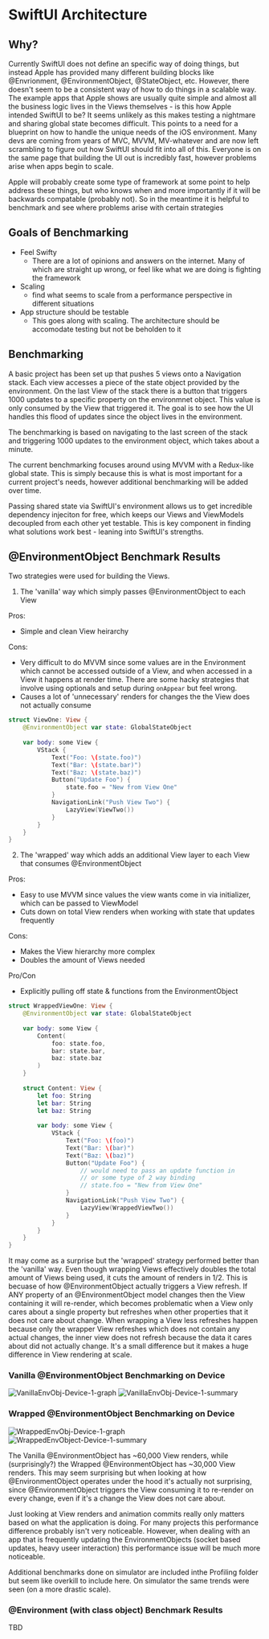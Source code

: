 
# SwiftUI Architecture 

## Why? 

Currently SwiftUI does not define an specific way of doing things, but instead Apple has provided many different building blocks like @Envrionment, @EnvironmentObject, @StateObject, etc. However, there doesn't seem to be a consistent way of how to do things in a scalable way. The example apps that Apple shows are usually quite simple and almost all the business logic lives in the Views themselves - is this how Apple intended SwiftUI to be? It seems unlikely as this makes testing a nightmare and sharing global state becomes difficult. This points to a need for a blueprint on how to handle the unique needs of the iOS environment. Many devs are coming from years of MVC, MVVM, MV-whatever and are now left scrambling to figure out how SwiftUI should fit into all of this. Everyone is on the same page that building the UI out is incredibly fast, however problems arise when apps begin to scale.

Apple will probably create some type of framework at some point to help address these things, but who knows when and more importantly if it will be backwards compatable (probably not). So in the meantime it is helpful to benchmark and see where problems arise with certain strategies 

## Goals of Benchmarking 
- Feel Swifty
    - There are a lot of opinions and answers on the internet. Many of which are straight up wrong, or feel like what we are doing is fighting the framework
- Scaling
    - find what seems to scale from a performance perspective in different situations
- App structure should be testable
    - This goes along with scaling. The architecture should be accomodate testing but not be beholden to it

## Benchmarking

A basic project has been set up that pushes 5 views onto a Navigation stack. Each view accesses a piece of the state object provided by the environment. On the last View of the stack there is a button that triggers 1000 updates to a specific property on the environmnet object. This value is only consumed by the View that triggered it. The goal is to see how the UI handles this flood of updates since the object lives in the environment. 

The benchmarking is based on navigating to the last screen of the stack and triggering 1000 updates to the environment object, which takes about a minute. 

The current benchmarking focuses around using MVVM with a Redux-like global state. This is simply because this is what is most important for a current project's needs, however additional benchmarking will be added over time.

Passing shared state via SwiftUI's environment allows us to get incredible dependency injeciton for free, which keeps our Views and ViewModels decoupled from each other yet testable. This is key component in finding what solutions work best - leaning into SwiftUI's strengths. 

## @EnvironmentObject Benchmark Results
Two strategies were used for building the Views. 
1. The 'vanilla' way which simply passes @EnvironmentObject to each View

Pros: 
- Simple and clean View heirarchy 

Cons:
- Very difficult to do MVVM since some values are in the Environment which cannot be accessed outside of a View, and when accessed in a View it happens at render time. There are some hacky strategies that involve using optionals and setup during `onAppear` but feel wrong. 
- Causes a lot of 'unnecessary' renders for changes the the View does not actually consume
```Swift
struct ViewOne: View {
    @EnvironmentObject var state: GlobalStateObject
    
    var body: some View {
        VStack {
            Text("Foo: \(state.foo)")
            Text("Bar: \(state.bar)")
            Text("Baz: \(state.baz)")
            Button("Update Foo") {
                state.foo = "New from View One"
            }
            NavigationLink("Push View Two") {
                LazyView(ViewTwo())
            }
        }
    }
}
```
 
2. The 'wrapped' way which adds an additional View layer to each View that consumes @EnvironmentObject

Pros:
- Easy to use MVVM since values the view wants come in via initializer, which can be passed to ViewModel
- Cuts down on total View renders when working with state that updates frequently

Cons: 
- Makes the View hierarchy more complex 
- Doubles the amount of Views needed 

Pro/Con
- Explicitly pulling off state & functions from the EnvironmentObject
```Swift
struct WrappedViewOne: View {
    @EnvironmentObject var state: GlobalStateObject
    
    var body: some View {
        Content(
            foo: state.foo,
            bar: state.bar,
            baz: state.baz
        )
    }
    
    struct Content: View {
        let foo: String
        let bar: String
        let baz: String
        
        var body: some View {
            VStack {
                Text("Foo: \(foo)")
                Text("Bar: \(bar)")
                Text("Baz: \(baz)")
                Button("Update Foo") {
                    // would need to pass an update function in 
                    // or some type of 2 way binding
                    // state.foo = "New from View One"
                }
                NavigationLink("Push View Two") {
                    LazyView(WrappedViewTwo())
                }
            }
        }
    }
}
```

It may come as a surprise but the 'wrapped' strategy performed better than the 'vanilla' way. Even though wrapping Views effectively doubles the total amount of Views being used, it cuts the amount of renders in 1/2. This is becuase of how @EnvironmentObject actually triggers a View refresh. If ANY property of an @EnvironmentObject model changes then the View containing it will re-render, which becomes problematic when a View only cares about a single property but refreshes when other properties that it does not care about change. When wrapping a View less refreshes happen because only the wrapper View refreshes which does not contain any actual changes, the inner view does not refresh because the data it cares about did not actually change. It's a small difference but it makes a huge difference in View rendering at scale. 
 
### Vanilla @EnvironmentObject Benchmarking on Device
![VanillaEnvObj-Device-1-graph](https://github.com/aj-bartocci/SwiftUIArchitecture/blob/main/SwiftUIArchitecture/Profiling/VanillaEnv-Device-1-graph.png?raw=true)
![VanillaEnvObj-Device-1-summary](https://github.com/aj-bartocci/SwiftUIArchitecture/blob/main/SwiftUIArchitecture/Profiling/VanillaEnv-Device-1-summary.png?raw=true)

### Wrapped @EnvironmentObject Benchmarking on Device
![WrappedEnvObj-Device-1-graph](https://github.com/aj-bartocci/SwiftUIArchitecture/blob/main/SwiftUIArchitecture/Profiling/WrappedEnv-Device-1-graph.png?raw=true)
![WrappedEnvObject-Device-1-summary](https://github.com/aj-bartocci/SwiftUIArchitecture/blob/main/SwiftUIArchitecture/Profiling/WrappedEnv-Device-1-summary.png?raw=true)

The Vanilla @EnvironmentObject has ~60,000 View renders, while (surprisingly?) the Wrapped @EnvironmentObject has ~30,000 View renders. This may seem surprising but when looking at how @EnvironmentObject operates under the hood it's actually not surprising, since @EnvironmentObject triggers the View consuming it to re-render on every change, even if it's a change the View does not care about. 

Just looking at View renders and animation commits really only matters based on what the application is doing. For many projects this performance difference probably isn't very noticeable. However, when dealing with an app that is frequently updating the EnvironmentObjects (socket based updates, heavy useer interaction) this performance issue will be much more noticeable.

Additional benchmarks done on simulator are included inthe Profiling folder but seem like overkill to include here. On simulator the same trends were seen (on a more drastic scale). 

### @Environment (with class object) Benchmark Results
TBD
